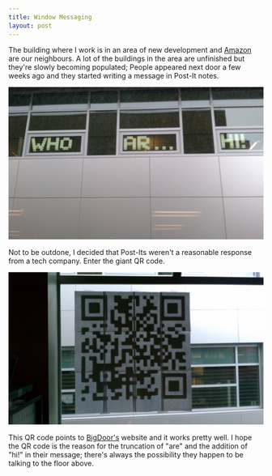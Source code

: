 ```yaml
---
title: Window Messaging
layout: post
---
```


The building where I work is in an area of new development and 
[Amazon](http://www.amazon.com) are our neighbours.  A lot of the buildings in
the area are unfinished but they're slowly becoming populated; People appeared
next door a few weeks ago and they started writing a message in Post-It notes.

![post-it-message](/images/post-it-message.jpg)

Not to be outdone, I decided that Post-Its weren't a reasonable response from a
tech company.  Enter the giant QR code.

![bigdoor-qr](/images/bigdoor-qr.jpg)

This QR code points to [BigDoor's](http://www.bigdoor.com/) website and it works
pretty well.  I hope the QR code is the reason for the truncation of "are" and
the addition of "hi!" in their message; there's always the possibility they
happen to be talking to the floor above.
